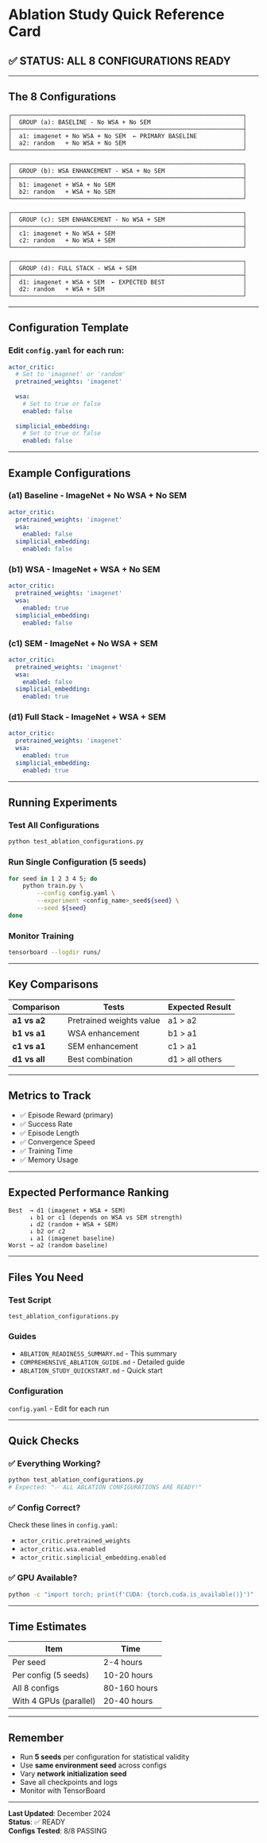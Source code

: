 # Ablation Study Quick Reference Card

## ✅ STATUS: ALL 8 CONFIGURATIONS READY

---

## The 8 Configurations

```
┌─────────────────────────────────────────────────────────────────┐
│  GROUP (a): BASELINE - No WSA + No SEM                          │
├─────────────────────────────────────────────────────────────────┤
│  a1: imagenet + No WSA + No SEM  ← PRIMARY BASELINE             │
│  a2: random   + No WSA + No SEM                                 │
└─────────────────────────────────────────────────────────────────┘

┌─────────────────────────────────────────────────────────────────┐
│  GROUP (b): WSA ENHANCEMENT - WSA + No SEM                      │
├─────────────────────────────────────────────────────────────────┤
│  b1: imagenet + WSA + No SEM                                    │
│  b2: random   + WSA + No SEM                                    │
└─────────────────────────────────────────────────────────────────┘

┌─────────────────────────────────────────────────────────────────┐
│  GROUP (c): SEM ENHANCEMENT - No WSA + SEM                      │
├─────────────────────────────────────────────────────────────────┤
│  c1: imagenet + No WSA + SEM                                    │
│  c2: random   + No WSA + SEM                                    │
└─────────────────────────────────────────────────────────────────┘

┌─────────────────────────────────────────────────────────────────┐
│  GROUP (d): FULL STACK - WSA + SEM                              │
├─────────────────────────────────────────────────────────────────┤
│  d1: imagenet + WSA + SEM  ← EXPECTED BEST                      │
│  d2: random   + WSA + SEM                                       │
└─────────────────────────────────────────────────────────────────┘
```

---

## Configuration Template

### Edit `config.yaml` for each run:

```yaml
actor_critic:
  # Set to 'imagenet' or 'random'
  pretrained_weights: 'imagenet'
  
  wsa:
    # Set to true or false
    enabled: false
  
  simplicial_embedding:
    # Set to true or false
    enabled: false
```

---

## Example Configurations

### (a1) Baseline - ImageNet + No WSA + No SEM
```yaml
actor_critic:
  pretrained_weights: 'imagenet'
  wsa:
    enabled: false
  simplicial_embedding:
    enabled: false
```

### (b1) WSA - ImageNet + WSA + No SEM
```yaml
actor_critic:
  pretrained_weights: 'imagenet'
  wsa:
    enabled: true
  simplicial_embedding:
    enabled: false
```

### (c1) SEM - ImageNet + No WSA + SEM
```yaml
actor_critic:
  pretrained_weights: 'imagenet'
  wsa:
    enabled: false
  simplicial_embedding:
    enabled: true
```

### (d1) Full Stack - ImageNet + WSA + SEM
```yaml
actor_critic:
  pretrained_weights: 'imagenet'
  wsa:
    enabled: true
  simplicial_embedding:
    enabled: true
```

---

## Running Experiments

### Test All Configurations
```bash
python test_ablation_configurations.py
```

### Run Single Configuration (5 seeds)
```bash
for seed in 1 2 3 4 5; do
    python train.py \
        --config config.yaml \
        --experiment <config_name>_seed${seed} \
        --seed ${seed}
done
```

### Monitor Training
```bash
tensorboard --logdir runs/
```

---

## Key Comparisons

| Comparison | Tests | Expected Result |
|------------|-------|-----------------|
| **a1 vs a2** | Pretrained weights value | a1 > a2 |
| **b1 vs a1** | WSA enhancement | b1 > a1 |
| **c1 vs a1** | SEM enhancement | c1 > a1 |
| **d1 vs all** | Best combination | d1 > all others |

---

## Metrics to Track

- ✅ Episode Reward (primary)
- ✅ Success Rate
- ✅ Episode Length
- ✅ Convergence Speed
- ✅ Training Time
- ✅ Memory Usage

---

## Expected Performance Ranking

```
Best  → d1 (imagenet + WSA + SEM)
      ↓ b1 or c1 (depends on WSA vs SEM strength)
      ↓ d2 (random + WSA + SEM)
      ↓ b2 or c2
      ↓ a1 (imagenet baseline)
Worst → a2 (random baseline)
```

---

## Files You Need

### Test Script
`test_ablation_configurations.py`

### Guides
- `ABLATION_READINESS_SUMMARY.md` - This summary
- `COMPREHENSIVE_ABLATION_GUIDE.md` - Detailed guide
- `ABLATION_STUDY_QUICKSTART.md` - Quick start

### Configuration
`config.yaml` - Edit for each run

---

## Quick Checks

### ✅ Everything Working?
```bash
python test_ablation_configurations.py
# Expected: "✅ ALL ABLATION CONFIGURATIONS ARE READY!"
```

### ✅ Config Correct?
Check these lines in `config.yaml`:
- `actor_critic.pretrained_weights`
- `actor_critic.wsa.enabled`
- `actor_critic.simplicial_embedding.enabled`

### ✅ GPU Available?
```bash
python -c "import torch; print(f'CUDA: {torch.cuda.is_available()}')"
```

---

## Time Estimates

| Item | Time |
|------|------|
| Per seed | 2-4 hours |
| Per config (5 seeds) | 10-20 hours |
| All 8 configs | 80-160 hours |
| With 4 GPUs (parallel) | 20-40 hours |

---

## Remember

- Run **5 seeds** per configuration for statistical validity
- Use **same environment seed** across configs
- Vary **network initialization seed**
- Save all checkpoints and logs
- Monitor with TensorBoard

---

**Last Updated**: December 2024  
**Status**: ✅ READY  
**Configs Tested**: 8/8 PASSING
